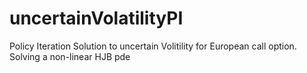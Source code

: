 # uncertainVolatilityPI
Policy Iteration Solution to uncertain Volitility for European call option.
Solving a non-linear HJB pde 
